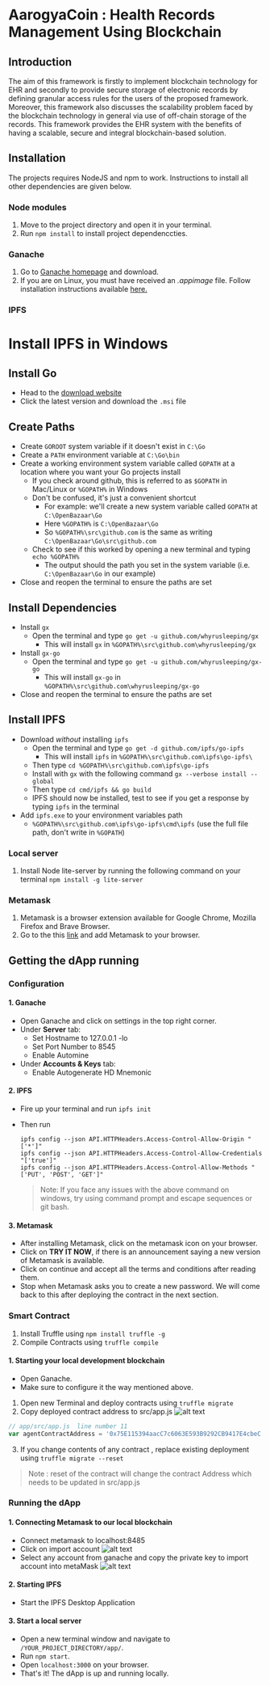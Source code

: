 # AarogyaCoin : Health Records Management Using Blockchain


## Introduction
The aim of this framework is firstly to implement blockchain technology for EHR and secondly to provide secure storage of electronic records by defining granular access rules for the users of the proposed framework. Moreover, this framework also discusses the scalability problem faced by the blockchain technology in general via use of off-chain storage of the records. This framework provides the EHR system with the benefits of having a scalable, secure and integral blockchain-based solution.
<!-- TABLE OF CONTENTS -->

## Installation

The projects requires NodeJS and npm to work. Instructions to install all other dependencies are given below.
### Node modules

1. Move to the project directory and open it in your terminal.
2. Run `npm install` to install project dependenccties.

### Ganache

1. Go to [Ganache homepage](https://truffleframework.com/ganache) and download. 
2. If you are on Linux, you must have received an _.appimage_ file. Follow installation instructions available [here.](https://itsfoss.com/use-appimage-linux/)

### IPFS

# Install IPFS in Windows

## Install Go

- Head to the [download website](https://golang.org/dl/)
- Click the latest version and download the `.msi` file

## Create Paths

- Create `GOROOT` system variable if it doesn't exist in `C:\Go`
- Create a `PATH` environment variable at `C:\Go\bin`
- Create a working environment system variable called `GOPATH` at a location where you want your Go projects install
	+ If you check around github, this is referred to as `$GOPATH` in Mac/Linux or `%GOPATH%` in Windows
	+ Don't be confused, it's just a convenient shortcut
		* For example: we'll create a new system variable called `GOPATH` at `C:\OpenBazaar\Go`
		* Here `%GOPATH%` is `C:\OpenBazaar\Go`
		* So `%GOPATH%\src\github.com` is the same as writing `C:\OpenBazaar\Go\src\github.com`
	+ Check to see if this worked by opening a new terminal and typing `echo %GOPATH%`
		* The output should the path you set in the system variable (i.e. `C:\OpenBazaar\Go` in our example)
- Close and reopen the terminal to ensure the paths are set 

## Install Dependencies

- Install `gx`
	+ Open the terminal and type `go get -u github.com/whyrusleeping/gx`
		* This will install `gx` in `%GOPATH%\src\github.com\whyrusleeping/gx`
- Install `gx-go`
	+ Open the terminal and type `go get -u github.com/whyrusleeping/gx-go`
		* This will install `gx-go` in `%GOPATH%\src\github.com\whyrusleeping/gx-go`
- Close and reopen the terminal to ensure the paths are set 

## Install IPFS

- Download _without_ installing `ipfs`
	+ Open the terminal and type `go get -d github.com/ipfs/go-ipfs`
		* This will install `ipfs` in `%GOPATH%\src\github.com\ipfs\go-ipfs\`
	+ Then type `cd %GOPATH%\src\github.com\ipfs\go-ipfs`
	+ Install with `gx` with the following command `gx --verbose install --global`
	+ Then type `cd cmd/ipfs && go build`
	+ IPFS should now be installed, test to see if you get a response by typing `ipfs` in the terminal
- Add `ipfs.exe` to your environment variables path
  + `%GOPATH%\src\github.com\ipfs\go-ipfs\cmd\ipfs` (use the full file path, don't write in `%GOPATH`)

### Local server

1. Install Node lite-server by running the following command on your terminal `npm install -g lite-server`

### Metamask

1. Metamask is a browser extension available for Google Chrome, Mozilla Firefox and Brave Browser.
2. Go to the this [link](http://metamask.io/) and add Metamask to your browser.

## Getting the dApp running

### Configuration

#### 1. Ganache
  - Open Ganache and click on settings in the top right corner.
  - Under **Server** tab:
    - Set Hostname to 127.0.0.1 -lo
    - Set Port Number to 8545
    - Enable Automine
  - Under **Accounts & Keys** tab:
    - Enable Autogenerate HD Mnemonic

#### 2. IPFS
  - Fire up your terminal and run `ipfs init`
  - Then run 
    ```
    ipfs config --json API.HTTPHeaders.Access-Control-Allow-Origin "['*']"
    ipfs config --json API.HTTPHeaders.Access-Control-Allow-Credentials "['true']"
    ipfs config --json API.HTTPHeaders.Access-Control-Allow-Methods "['PUT', 'POST', 'GET']"
    ```

    > Note: If you face any issues with the above command on windows, try using command prompt and escape sequences or git bash.
#### 3. Metamask
  - After installing Metamask, click on the metamask icon on your browser.
  - Click on __TRY IT NOW__, if there is an announcement saying a new version of Metamask is available.
  - Click on continue and accept all the terms and conditions after reading them.
  - Stop when Metamask asks you to create a new password. We will come back to this after deploying the contract in the next section.
  
### Smart Contract

1. Install Truffle using `npm install truffle -g`
2. Compile Contracts using `truffle compile`

#### 1. Starting your local development blockchain
  - Open Ganache.
  - Make sure to configure it the way mentioned above.
  
1. Open new Terminal and deploy contracts using `truffle migrate`
2. Copy deployed contract address to src/app.js 
![alt text](https://raw.githubusercontent.com/SuyashMore/SwasthyaChain/master/images/ganace-contracct.png)

```js
// app/src/app.js  line number 11
var agentContractAddress = '0x75E115394aacC7c6063E593B9292CB9417E4cbeC';
```

3. If you change contents of any contract , replace existing deployment using `truffle migrate --reset`
> Note :  reset of the contract will change the contract Address which needs to be updated in src/app.js

### Running the dApp

#### 1. Connecting Metamask to our local blockchain
  - Connect metamask to localhost:8485
  - Click on import account
  ![alt text](https://raw.githubusercontent.com/SuyashMore/SwasthyaChain/master/images/meta-1.png)
  - Select any account from ganache and copy the private key to import account into metaMask
  ![alt text](https://raw.githubusercontent.com/SuyashMore/SwasthyaChain/master/images/con-g1.png)

#### 2. Starting IPFS 
  - Start the IPFS Desktop Application
  
#### 3. Start a local server
  - Open a new terminal window and navigate to `/YOUR_PROJECT_DIRECTORY/app/`.
  - Run `npm start`.
  - Open `localhost:3000` on your browser.
  - That's it! The dApp is up and running locally.
